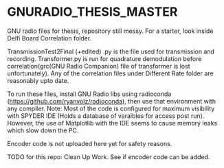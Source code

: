 # GNURADIO_THESIS_MASTER
GNU radio files for thesis, repository still messy. 
For a starter, look inside Delfi Board Correlation folder. 

TransmissionTest2Final (+edited) .py is the file used for transmission and recording. Transformer.py is run for quadrature demodulation before correlation(grc(GNU Radio Companion) file of transformer is lost unfortunately). 
Any of the correlation files under Different Rate folder are reasonably upto date.

To run these files, install GNU Radio libs using radioconda (https://github.com/ryanvolz/radioconda), then use that environment with any compiler.
Note: Most of the code is configured for maximum visibility with SPYDER IDE (Holds a database of varaibles for access post run). However, the use of Matplotlib with the IDE seems to cause memory leaks which slow down the PC.

Encoder code is not uploaded here yet for safety reasons.

TODO for this repo:
Clean Up Work.
See if encoder code can be added.
